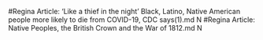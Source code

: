 #Regina
Article: ‘Like a thief in the night’ Black, Latino, Native American people more likely to die from COVID-19, CDC says(1).md N
#Regina
Article: Native Peoples, the British Crown and the War of 1812.md N
